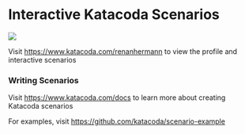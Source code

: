 # Interactive Katacoda Scenarios

[![](http://shields.katacoda.com/katacoda/renanhermann/count.svg)](https://www.katacoda.com/renanhermann "Get your profile on Katacoda.com")

Visit https://www.katacoda.com/renanhermann to view the profile and interactive scenarios

### Writing Scenarios
Visit https://www.katacoda.com/docs to learn more about creating Katacoda scenarios

For examples, visit https://github.com/katacoda/scenario-example
